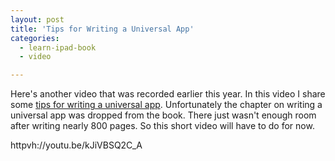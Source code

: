 ```yaml
---
layout: post
title: 'Tips for Writing a Universal App'
categories:
  - learn-ipad-book
  - video

---
```


Here's another video that was recorded earlier this year. In this video I share some <a href="http://www.informit.com/podcasts/episode.aspx?e=ba19d517-6470-438d-a1a4-290f26b8681c">tips for writing a universal app</a>. Unfortunately the chapter on writing a universal app was dropped from the book. There just wasn't enough room after writing nearly 800 pages. So this short video will have to do for now.

httpvh://youtu.be/kJiVBSQ2C_A
